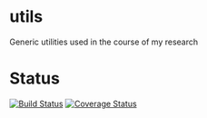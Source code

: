 utils
=====

Generic utilities used in the course of my research

Status
======
[![Build Status](https://travis-ci.org/mariolpantunes/utils.svg?branch=master)](https://travis-ci.org/mariolpantunes/utils)
[![Coverage Status](https://coveralls.io/repos/github/mariolpantunes/utils/badge.svg?branch=master)](https://coveralls.io/github/mariolpantunes/utils?branch=master)
